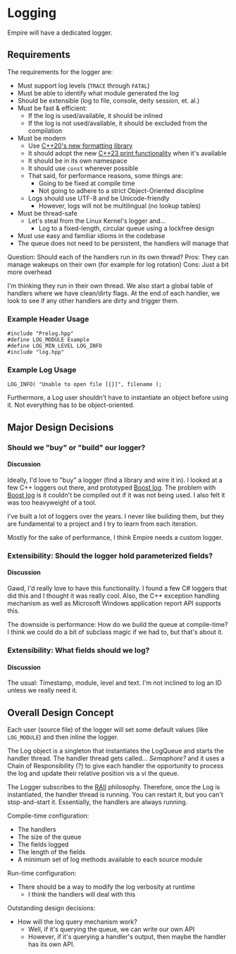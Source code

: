 Logging
=======

Empire will have a dedicated logger.

## Requirements
The requirements for the logger are:
  - Must support log levels (`TRACE` through `FATAL`)
  - Must be able to identify what module generated the log
  - Should be extensible (log to file, console, deity session, et. al.)
  - Must be fast & efficient:
    - If the log is used/available, it should be inlined
    - If the log is not used/available, it should be excluded from the compilation
  - Must be modern
    - Use [C++20's new formatting library]
    - It should adopt the new [C++23 print functionality] when it's available
    - It should be in its own namespace
    - It should use `const` wherever possible
    - That said, for performance reasons, some things are:
      - Going to be fixed at compile time
      - Not going to adhere to a strict Object-Oriented discipline
    - Logs should use UTF-8 and be Unicode-friendly
      - However, logs will not be multilingual (no lookup tables)
  - Must be thread-safe
    - Let's steal from the Linux Kernel's logger and...
      - Log to a fixed-length, circular queue using a lockfree design
  - Must use easy and familiar idioms in the codebase
  - The queue does not need to be persistent, the handlers will manage that

Question:  Should each of the handlers run in its own thread?
Pros: They can manage wakeups on their own (for example for log rotation)
Cons: Just a bit more overhead

I'm thinking they run in their own thread.  We also start a global table of
handlers where we have clean/dirty flags.  At the end of each handler, we
look to see if any other handlers are dirty and trigger them.

### Example Header Usage
    
````
#include "Prelog.hpp" 
#define LOG_MODULE Example
#define LOG_MIN_LEVEL LOG_INFO
#include "log.hpp"
````
      
### Example Log Usage
    
````
LOG_INFO( "Unable to open file [{}]", filename ); 
````
      
Furthermore, a Log user shouldn't have to instantiate an object before using 
it.  Not everything has to be object-oriented.

## Major Design Decisions
### Should we "buy" or "build" our logger?
#### Discussion
Ideally, I'd love to "buy" a logger (find a library and wire it in).  I looked
at a few C++ loggers out there, and prototyped [Boost log].  The problem with 
[Boost log] is it couldn't be compiled out if it was not being used.  I also felt
it was too heavyweight of a tool.

I've built a lot of loggers over the years.  I never like building them, but
they are fundamental to a project and I try to learn from each iteration.  

Mostly for the sake of performance, I think Empire needs a custom logger.

### Extensibility:  Should the logger hold parameterized fields?
#### Discussion
Gawd, I'd really love to have this functionality.  I found a few C# loggers that
did this and I thought it was really cool.  Also, the C++ exception handling
mechanism as well as Microsoft Windows application report API supports this.

The downside is performance:  How do we build the queue at compile-time?  I 
think we could do a bit of subclass magic if we had to, but that's about it.

### Extensibility:  What fields should we log?
#### Discussion
The usual:  Timestamp, module, level and text.  I'm not inclined to log an ID
unless we really need it.


## Overall Design Concept
Each user (source file) of the logger will set some default values (like 
`LOG_MODULE`) and then inline the logger.

The Log object is a singleton that instantiates the LogQueue and starts the
handler thread.  The handler thread gets called... _Semaphore?_ and it uses a 
Chain of Responsibility (?) to give each handler the opportunity to process
the log and update their relative position vis a vi the queue.

The Logger subscribes to the [RAII] philosophy.  Therefore, once the Log is 
instantiated, the handler thread is running.  You can restart it, but you can't
stop-and-start it.  Essentially, the handlers are always running.

Compile-time configuration:
  - The handlers
  - The size of the queue
  - The fields logged
  - The length of the fields
  - A minimum set of log methods available to each source module

Run-time configuration:
  - There should be a way to modify the log verbosity at runtime
    - I think the handlers will deal with this

Outstanding design decisions:
  - How will the log query mechanism work?
    - Well, if it's querying the queue, we can write our own API
    - However, if it's querying a handler's output, then maybe the handler has 
      its own API.

[Boost log]:  https://www.boost.org/doc/libs/1_82_0/libs/log/doc/html/index.html
[C++20's new formatting library]: https://en.cppreference.com/w/cpp/utility/format
[C++23 print functionality]: https://en.cppreference.com/w/cpp/header/print
[RAII]: https://en.cppreference.com/w/cpp/language/raii
